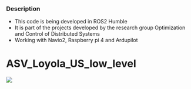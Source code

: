 ### Description

- This code is being developed in ROS2 Humble
- It is part of the projects developed by the research group Optimization and Control of Distributed Systems
- Working with Navio2, Raspberry pi 4 and Ardupilot

# ASV_Loyola_US_low_level

![](https://www.uloyola.es/templates/v6/images/isologo_loyola_principal.svg)
